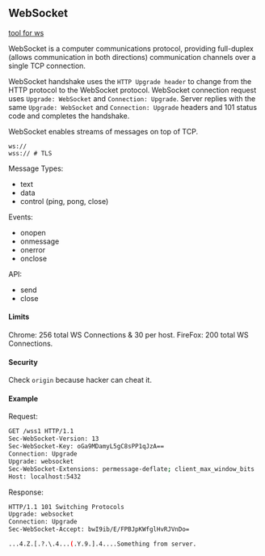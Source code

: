 WebSocket
-

[tool for ws](https://github.com/zaproxy/zaproxy)

WebSocket is a computer communications protocol,
providing full-duplex (allows communication in both directions) communication channels over a single TCP connection.

WebSocket handshake uses the `HTTP Upgrade header` to change from the HTTP protocol to the WebSocket protocol.
WebSocket connection request uses `Upgrade: WebSocket` and `Connection: Upgrade`.
Server replies with the same `Upgrade: WebSocket` and `Connection: Upgrade` headers
and 101 status code and completes the handshake.

WebSocket enables streams of messages on top of TCP.

````
ws://
wss:// # TLS
````

Message Types:
* text
* data
* control (ping, pong, close)

Events:

* onopen
* onmessage
* onerror
* onclose

API:

* send
* close

#### Limits

Chrome: 256 total WS Connections & 30 per host.
FireFox: 200 total WS Connections.

#### Security

Check `origin` because hacker can cheat it.

#### Example

Request:

````sh
GET /wss1 HTTP/1.1
Sec-WebSocket-Version: 13
Sec-WebSocket-Key: oGa9MDamyL5gC8sPP1qJzA==
Connection: Upgrade
Upgrade: websocket
Sec-WebSocket-Extensions: permessage-deflate; client_max_window_bits
Host: localhost:5432
````

Response:

````sh
HTTP/1.1 101 Switching Protocols
Upgrade: websocket
Connection: Upgrade
Sec-WebSocket-Accept: bwI9ib/E/FPBJpKWfglHvRJVnDo=

...4.Z.[.?.\.4...(.Y.9.].4....Something from server.
````

